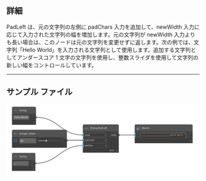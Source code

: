 ## 詳細
PadLeft は、元の文字列の左側に padChars 入力を追加して、newWidth 入力に応じて入力された文字列の幅を増加します。元の文字列が newWidth 入力よりも長い場合は、このノードは元の文字列を変更せずに返します。次の例では、文字列「Hello World」を入力される文字列として使用します。追加する文字列としてアンダースコア 1 文字の文字列を使用し、整数スライダを使用して文字列の新しい幅をコントロールしています。
___
## サンプル ファイル

![PadLeft](./DSCore.String.PadLeft_img.jpg)

